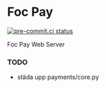 # Foc Pay

[![pre-commit.ci status](https://results.pre-commit.ci/badge/github/ollema/foc_pay_web/main.svg)](https://results.pre-commit.ci/latest/github/ollema/foc_pay_web/main)

Foc Pay Web Server


### TODO
* städa upp payments/core.py
